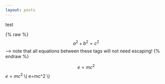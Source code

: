```yaml
---
layout: posts
---
```



test

 {% raw %}
  $$a^2 + b^2 = c^2$$ --> note that all equations between these tags will not need escaping! 
 {% endraw %}

$$e=mc^2$$
$e=mc^2$
\\( e=mc^2 \\)